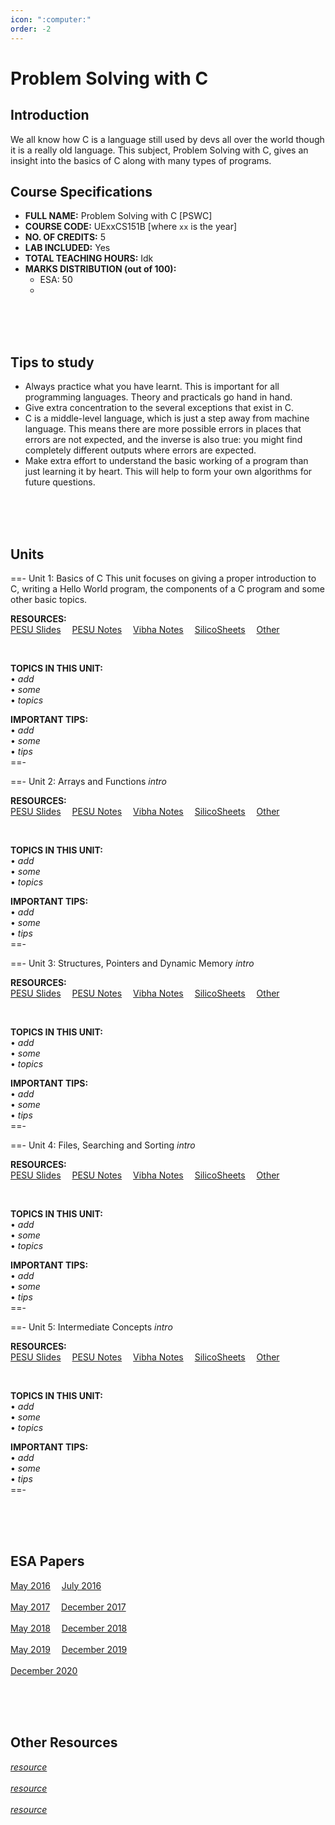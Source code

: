 ```yaml
---
icon: ":computer:"
order: -2
---
```

# Problem Solving with C

## Introduction
We all know how C is a language still used by devs all over the world though it is a really old language. This subject, Problem Solving with C, gives an insight into the basics of C along with many types of programs.


## Course Specifications
+ **FULL NAME:** Problem Solving with C [PSWC]
+ **COURSE CODE:** UExxCS151B [where `xx` is the year]
+ **NO. OF CREDITS:** 5
+ **LAB INCLUDED:** Yes
+ **TOTAL TEACHING HOURS:** Idk
+ **MARKS DISTRIBUTION (out of 100):**
    + ESA: 50
    + 

<br><br><br>

## Tips to study
+ Always practice what you have learnt. This is important for all programming languages. Theory and practicals go hand in hand.
+ Give extra concentration to the several exceptions that exist in C. 
+ C is a middle-level language, which is just a step away from machine language. This means there are more possible errors in places that errors are not expected, and the inverse is also true: you might find completely different outputs where errors are expected.
+ Make extra effort to understand the basic working of a program than just learning it by heart. This will help to form your own algorithms for future questions.

<br><br><br>

## Units
==- Unit 1: Basics of C
This unit focuses on giving a proper introduction to C, writing a Hello World program, the components of a C program and some other basic topics.
<br>

**RESOURCES:**<br>
<a href="link" class="slides">PESU Slides</a>&emsp;
<a href="link" class="notes">PESU Notes</a>&emsp;
<a href="link" class="vibha">Vibha Notes</a>&emsp;
<a href="link" class="silsh">SilicoSheets</a>&emsp;
<a href="link" class="other">Other</a>&emsp;

<br>

**TOPICS IN THIS UNIT:**<br>
• *add*<br>
• *some*<br>
• *topics*<br>

**IMPORTANT TIPS:**<br>
• *add*<br>
• *some*<br>
• *tips*<br>
==-

==- Unit 2: Arrays and Functions
*intro*
<br>

**RESOURCES:**<br>
<a href="link" class="slides">PESU Slides</a>&emsp;
<a href="link" class="notes">PESU Notes</a>&emsp;
<a href="link" class="vibha">Vibha Notes</a>&emsp;
<a href="link" class="silsh">SilicoSheets</a>&emsp;
<a href="link" class="other">Other</a>&emsp;

<br>

**TOPICS IN THIS UNIT:**<br>
• *add*<br>
• *some*<br>
• *topics*<br>

**IMPORTANT TIPS:**<br>
• *add*<br>
• *some*<br>
• *tips*<br>
==-

==- Unit 3: Structures, Pointers and Dynamic Memory
*intro*
<br>

**RESOURCES:**<br>
<a href="link" class="slides">PESU Slides</a>&emsp;
<a href="link" class="notes">PESU Notes</a>&emsp;
<a href="link" class="vibha">Vibha Notes</a>&emsp;
<a href="link" class="silsh">SilicoSheets</a>&emsp;
<a href="link" class="other">Other</a>&emsp;

<br>

**TOPICS IN THIS UNIT:**<br>
• *add*<br>
• *some*<br>
• *topics*<br>

**IMPORTANT TIPS:**<br>
• *add*<br>
• *some*<br>
• *tips*<br>
==-

==- Unit 4: Files, Searching and Sorting
*intro*
<br>

**RESOURCES:**<br>
<a href="link" class="slides">PESU Slides</a>&emsp;
<a href="link" class="notes">PESU Notes</a>&emsp;
<a href="link" class="vibha">Vibha Notes</a>&emsp;
<a href="link" class="silsh">SilicoSheets</a>&emsp;
<a href="link" class="other">Other</a>&emsp;

<br>

**TOPICS IN THIS UNIT:**<br>
• *add*<br>
• *some*<br>
• *topics*<br>

**IMPORTANT TIPS:**<br>
• *add*<br>
• *some*<br>
• *tips*<br>
==-

==- Unit 5: Intermediate Concepts
*intro*
<br>

**RESOURCES:**<br>
<a href="link" class="slides">PESU Slides</a>&emsp;
<a href="link" class="notes">PESU Notes</a>&emsp;
<a href="link" class="vibha">Vibha Notes</a>&emsp;
<a href="link" class="silsh">SilicoSheets</a>&emsp;
<a href="link" class="other">Other</a>&emsp;

<br>

**TOPICS IN THIS UNIT:**<br>
• *add*<br>
• *some*<br>
• *topics*<br>

**IMPORTANT TIPS:**<br>
• *add*<br>
• *some*<br>
• *tips*<br>
==-

<br><br><br>

## ESA Papers
<a href="https://drive.google.com/uc?export=download&id=1JfND4sCBZ13FjGnwKBPr3b_CJDiW6ueH" class="esa-papers">May 2016</a>&emsp;
<a href="https://drive.google.com/uc?export=download&id=1bL7txKDvEyuH1p0B0ru28ah60jvPsJ7u" class="esa-papers">July 2016</a><br><br>
<a href="https://drive.google.com/uc?export=download&id=1KhdLu9JpPRLKfv155doIDBBQHiyYvwG2" class="esa-papers">May 2017</a>&emsp;
<a href="https://drive.google.com/uc?export=download&id=1uvkmrbFsQXBysi9a3AqiqQOx3og9FMa5" class="esa-papers">December 2017</a><br><br>
<a href="https://drive.google.com/uc?export=download&id=13dVSAjDMzNy0hkff-3lmb1Qhom693kvK" class="esa-papers">May 2018</a>&emsp;
<a href="https://drive.google.com/uc?export=download&id=17HERv9MVSOmYSSnBcUr2lU6BDyhcXN5c" class="esa-papers">December 2018</a><br><br>
<a href="https://drive.google.com/uc?export=download&id=1WfyVMSOB_VSNFAErIlaHhJ1gOWbj1Xoy" class="esa-papers">May 2019</a>&emsp;
<a href="https://drive.google.com/uc?export=download&id=1vrqIdNRGnZ-cyKqDL_2vpLN4RIFivBCx" class="esa-papers">December 2019</a><br><br>
<a href="https://drive.google.com/uc?export=download&id=1To8BuNmnG66LCJrTrAscIN4We-0CUvVb" class="esa-papers">December 2020</a>

<br><br><br>

## Other Resources
<a href="link" class="res">*resource*</a><br><br>
<a href="link" class="res">*resource*</a><br><br>
<a href="link" class="res">*resource*</a><br><br>
